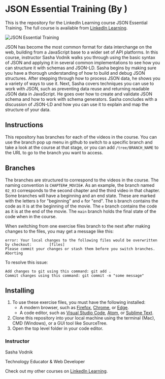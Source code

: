 # JSON Essential Training (By )
This is the repository for the LinkedIn Learning course JSON Essential Training. The full course is available from [LinkedIn Learning][lil-course-url].

![JSON Essential Training][lil-thumbnail-url] 

JSON has become the most common format for data interchange on the web, building from a JavaScript base to a wider set of API platforms. In this course, instructor Sasha Vodnik walks you through using the basic syntax of JSON and applying it in several common implementations to see how you can structure it with schemas and JSON-LD. Sasha begins by making sure you have a thorough understanding of how to build and debug JSON structures. After stepping through how to process JSON data, he shows you a variety of ways to use it. Next, Sasha covers techniques you can use to work with JSON, such as preventing data reuse and returning readable JSON data in JavaScript. He goes over how to create and validate JSON schema and how to work with schema generators. Sasha concludes with a discussion of JSON-LD and how you can use it to explain and map the structure of your data.

## Instructions
This repository has branches for each of the videos in the course. You can use the branch pop up menu in github to switch to a specific branch and take a look at the course at that stage, or you can add `/tree/BRANCH_NAME` to the URL to go to the branch you want to access.

## Branches
The branches are structured to correspond to the videos in the course. The naming convention is `CHAPTER#_MOVIE#`. As an example, the branch named `02_03` corresponds to the second chapter and the third video in that chapter. 
Some branches will have a beginning and an end state. These are marked with the letters `b` for "beginning" and `e` for "end". The `b` branch contains the code as it is at the beginning of the movie. The `e` branch contains the code as it is at the end of the movie. The `main` branch holds the final state of the code when in the course.

When switching from one exercise files branch to the next after making changes to the files, you may get a message like this:

    error: Your local changes to the following files would be overwritten by checkout:        [files]
    Please commit your changes or stash them before you switch branches.
    Aborting

To resolve this issue:
	
    Add changes to git using this command: git add .
	Commit changes using this command: git commit -m "some message"

## Installing
1. To use these exercise files, you must have the following installed:
	 - A modern browser, such as [Firefox](https://www.mozilla.org/firefox/download), [Chrome](https://www.google.com/chrome/), or [Edge](https://www.microsoft.com/edge).
   - A code editor, such as [Visual Studio Code](https://code.visualstudio.com/Download), [Atom](https://atom.io), or [Sublime Text](https://www.sublimetext.com/download).
2. Clone this repository into your local machine using the terminal (Mac), CMD (Windows), or a GUI tool like SourceTree.
3. Open the top level folder in your code editor.


### Instructor

Sasha Vodnik 
                            
Technology Educator & Web Developer

                            

Check out my other courses on [LinkedIn Learning](https://www.linkedin.com/learning/instructors/sasha-vodnik).

[lil-course-url]: https://www.linkedin.com/learning/json-essential-training
[lil-thumbnail-url]: https://cdn.lynda.com/course/2887317/2887317-1629482229367-16x9.jpg
